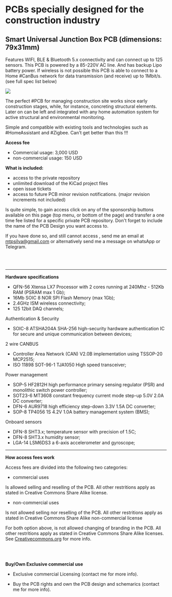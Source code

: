 # PCBs specially designed for the construction industry

## Smart Universal Junction Box PCB (dimensions: 79x31mm)
Features WIFI, BLE & Bluetooth 5.x connectivity and can connect up to 125 sensors. This PCB is powered by a 85-220V AC line. And has backup Lipo battery power.
If wireless is not possible this PCB is able to connect to a Home #CanBus network for data transmission (and receive) up to 1Mbit/s. (see full spec list below)

![](https://github.com/aeonSolutions/PCB-Prototyping-Catalogue/blob/main/ownApcb.png)

The perfect #PCB for managing construction site works since early construction stages, while, for instance, concreting structural elements. Later on can be left and integrated with any home automation system for active structural and environmental monitoring.

Simple and compatible with existing tools and technologies such as #HomeAssistant and #Zigbee. Can't get better than this !!!

**Access fee** 
- Commercial usage: 3,000 USD
- non-commercial usage: 150 USD

**What is included:**
- access to the private repository
- unlimited download of the KiCad project files
- open issue tickets
- access to future PCB minor revision notifications. (major revision increments not included) 

Is quite simple, to gain access click on any of the sponsorship buttons available on this page (top menu, or bottom of the page) and transfer a one time fee listed for a specific private PCB repository. Don't forget to include the name of the PCB Design you want access to.

If you have done so, and still cannot access , send me an email at mtpsilva@gmail.com or alternatively send me a message on whatsApp or Telegram.

<br />
<br />

_________________________________________________________________

**Hardware specifications** 

- QFN-56 Xtensa LX7 Processor with 2 cores running at 240Mhz -	512Kb RAM (PSRAM max 1 Gb);
-	16Mb SOIC 8 NOR SPI Flash Memory (max 1Gb);	
-	2.4GHz ISM wireless connectivity;
-	125 12bit DAQ channels;


Authentication & Security
  -	SOIC-8 ATSHA204A SHA-256 high-security hardware authentication IC for secure and unique communication between devices;


2 wire CANBUS
  - Controller Area Network (CAN) V2.0B implementation using TSSOP-20 MCP2515;
  - ISO 11898 SOT-96-1 TJA1050 High speed transceiver;


Power management
  -	SOP-5 HF2812H high performance primary sensing regulator (PSR) and monolithic switch power controller;
  -	SOT23-6 MT3608 constant frequency current mode step-up 5.0V 2.0A DC converter;
  -	DFN-6 AUR9718 high efficiency step-down 3.3V 1.5A DC converter;
  -	SOP-8 TP4056 1S 4.2V 1.0A battery management system (BMS); 


Onboard sensors
  - DFN-8 SHT3.x; temperature sensor with precision of 1.5C; 
  - DFN-8 SHT3.x humidity sensor;
  - LGA-14 LSM6DS3 a 6-axis accelerometer and gyroscope;

__________________________________________________________________

**How access fees work**

Access fees are divided into the following two categories:

- commercial uses

Is allowed selling and reselling of the PCB. All other restritions apply as stated in Creative Commons Share Alike license.

- non-commercial uses

Is not allowed selling nor reselling of the PCB.  All other restritions apply as stated in Creative Commons Share Alike non-commercial license
 
For both option above, is not allowed changing of branding in the PCB. All other restritions apply as stated in Creative Commons Share Alike licenses. See [Creativecommons.org](https://creativecommons.org) for more info.

<br />
<br />

**Buy/Own Exclusive commercial use**
- Exclusive commercial Licensing (contact me for more info). 

- Buy the PCB rights and own the PCB design and schemarics (contact me for more info).

